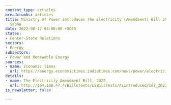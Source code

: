 ```yaml
---
content_type: articles
breadcrumbs: articles
title: Ministry of Power introduces The Electricity (Amendment) Bill 2022 in the Lok
  Sabha
date: 2022-08-17 04:00:00 +0000
states:
- Center-State Relations
sectors:
- Energy
subsectors:
- Power and Renewable Energy
sources:
- name: Economic Times
  url: https://energy.economictimes.indiatimes.com/news/power/electricity-amendment-bill-introduced-in-ls-referred-to-standing-committee/93428197
details:
- name: The Electricity Amendment Bill, 2022
  url: http://164.100.47.4/BillsTexts/LSBillTexts/Asintroduced/187_2022_LS_ENGLISH.pdf
is_newsletter: false

---
```

